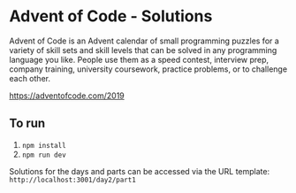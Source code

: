 # Advent of Code - Solutions

Advent of Code is an Advent calendar of small programming puzzles for a variety of skill sets and skill levels that can be solved in any programming language you like. People use them as a speed contest, interview prep, company training, university coursework, practice problems, or to challenge each other.

https://adventofcode.com/2019

## To run
1. `npm install`
2. `npm run dev`

Solutions for the days and parts can be accessed via the URL template:
`http://localhost:3001/day2/part1`